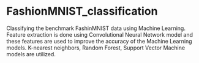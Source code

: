 # FashionMNIST_classification

Classifying the benchmark FashinMNIST data using Machine Learning. Feature extraction is done using Convolutional Neural Network model and these features are used to improve the accuracy of the Machine Learning models. K-nearest neighbors, Random Forest, Support Vector Machine models are utilized.
